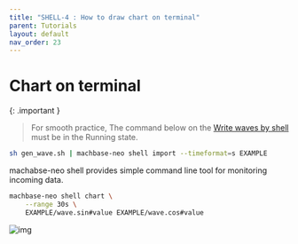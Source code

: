 ```yaml
---
title: "SHELL-4 : How to draw chart on terminal"
parent: Tutorials
layout: default
nav_order: 23
---
```


# Chart on terminal

{: .important }
> For smooth practice, 
> The command below on the [Write waves by shell](./23.shell-write-waves.md) must be in the Running state.
```sh
sh gen_wave.sh | machbase-neo shell import --timeformat=s EXAMPLE
```
> 

machabse-neo shell provides simple command line tool for monitoring incoming data.

```sh
machbase-neo shell chart \
    --range 30s \
    EXAMPLE/wave.sin#value EXAMPLE/wave.cos#value
```

![img](../img/term-chart02.gif)

